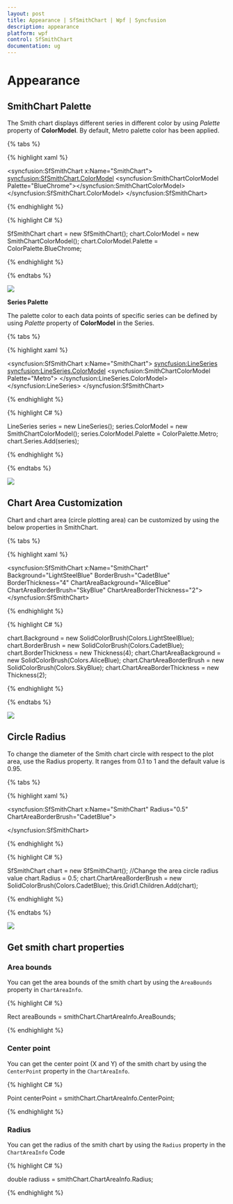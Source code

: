 ```yaml
---
layout: post
title: Appearance | SfSmithChart | Wpf | Syncfusion
description: appearance
platform: wpf
control: SfSmithChart
documentation: ug
---
```


# Appearance

## SmithChart Palette

The Smith chart displays different series in different color by using *Palette* property of **ColorModel**. By default, Metro palette color has been applied.

{% tabs %}

{% highlight xaml %}

<syncfusion:SfSmithChart x:Name="SmithChart">
            <syncfusion:SfSmithChart.ColorModel>
                <syncfusion:SmithChartColorModel Palette="BlueChrome"></syncfusion:SmithChartColorModel>
            </syncfusion:SfSmithChart.ColorModel>
 </syncfusion:SfSmithChart>

{% endhighlight %}

{% highlight C# %} 

SfSmithChart chart = new SfSmithChart();
chart.ColorModel = new SmithChartColorModel();
chart.ColorModel.Palette = ColorPalette.BlueChrome;

{% endhighlight %}
    
{% endtabs %}

![](Appearance_images/Appearance_img1.png)

**Series Palette**

The palette color to each data points of specific series can be defined by using *Palette* property of **ColorModel** in the Series.

{% tabs %}

{% highlight xaml %}

<syncfusion:SfSmithChart x:Name="SmithChart">
   <syncfusion:LineSeries>
       <syncfusion:LineSeries.ColorModel>
           <syncfusion:SmithChartColorModel Palette="Metro">
       </syncfusion:LineSeries.ColorModel>
   </syncfusion:LineSeries>
 </syncfusion:SfSmithChart>

{% endhighlight %}

{% highlight C# %} 

LineSeries series = new LineSeries(); 
series.ColorModel = new SmithChartColorModel();
series.ColorModel.Palette = ColorPalette.Metro;
chart.Series.Add(series);

{% endhighlight %}
    
{% endtabs %}

![](Appearance_images/Appearance_img2.png)

## Chart Area Customization

Chart and chart area (circle plotting area) can be customized by using the below properties in SmithChart.

{% tabs %}

{% highlight xaml %}

<syncfusion:SfSmithChart x:Name="SmithChart" Background="LightSteelBlue" BorderBrush="CadetBlue" BorderThickness="4"
                          ChartAreaBackground="AliceBlue" ChartAreaBorderBrush="SkyBlue" ChartAreaBorderThickness="2"> 
 </syncfusion:SfSmithChart>

{% endhighlight %}

{% highlight C# %} 

chart.Background = new SolidColorBrush(Colors.LightSteelBlue);
chart.BorderBrush = new SolidColorBrush(Colors.CadetBlue);
chart.BorderThickness = new Thickness(4);
chart.ChartAreaBackground = new SolidColorBrush(Colors.AliceBlue);
chart.ChartAreaBorderBrush = new SolidColorBrush(Colors.SkyBlue);
chart.ChartAreaBorderThickness = new Thickness(2);

{% endhighlight %}
    
{% endtabs %}

![](Appearance_images/Appearance_img3.png)

## Circle Radius

To change the diameter of the Smith chart circle with respect to the plot area, use the Radius property. It ranges from 0.1 to 1 and the default value is 0.95.

{% tabs %}

{% highlight xaml %}

<syncfusion:SfSmithChart x:Name="SmithChart" Radius="0.5" ChartAreaBorderBrush="CadetBlue">
 
</syncfusion:SfSmithChart>

{% endhighlight %}

{% highlight C# %} 

SfSmithChart chart = new SfSmithChart();
//Change the area circle radius value
chart.Radius = 0.5;
chart.ChartAreaBorderBrush = new SolidColorBrush(Colors.CadetBlue);
this.Grid1.Children.Add(chart);

{% endhighlight %}
    
{% endtabs %}

![](Appearance_images/Appearance_img4.png)

## Get smith chart properties

### Area bounds

You can get the area bounds of the smith chart by using the `AreaBounds` property in `ChartAreaInfo`.

{% highlight C# %}

Rect areaBounds = smithChart.ChartAreaInfo.AreaBounds;

{% endhighlight %}

### Center point

You can get the center point (X and Y) of the smith chart by using the `CenterPoint` property in the `ChartAreaInfo`.

{% highlight C# %}

Point centerPoint = smithChart.ChartAreaInfo.CenterPoint;

{% endhighlight %}

### Radius

You can get the radius of the smith chart by using the `Radius` property in the `ChartAreaInfo`
Code

{% highlight C# %}

double radiuss = smithChart.ChartAreaInfo.Radius;

{% endhighlight %}
